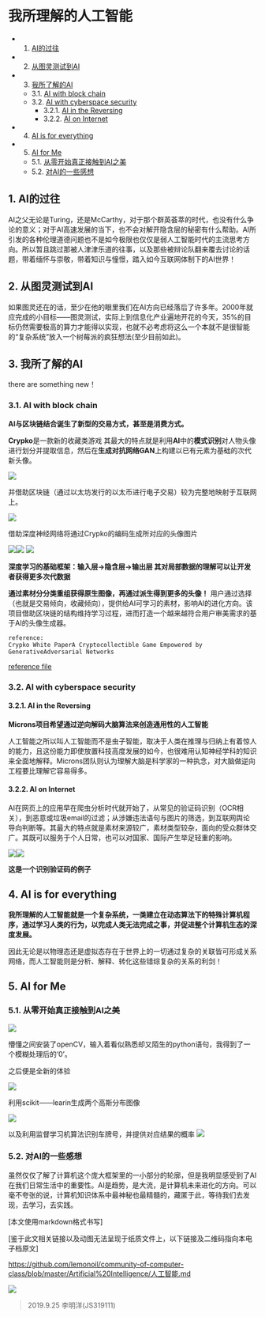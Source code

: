 # 我所理解的人工智能

<!-- vscode-markdown-toc -->
* 1. [AI的过往](#AI)
* 2. [从图灵测试到AI](#AI-1)
* 3. [我所了解的AI](#AI-1)
	* 3.1. [AI with block chain](#AIwithblockchain)
	* 3.2. [AI with cyberspace security](#AIwithcyberspacesecurity)
		* 3.2.1. [AI in the Reversing](#AIintheReversing)
		* 3.2.2. [AI on Internet](#AIonInternet)
* 4. [AI is for everything](#AIisforeverything)
* 5. [AI for Me](#AIforMe)
	* 5.1. [从零开始真正接触到AI之美](#AI-1)
	* 5.2. [对AI的一些感想](#AI-1)

<!-- vscode-markdown-toc-config
	numbering=true
	autoSave=true
	/vscode-markdown-toc-config -->
<!-- /vscode-markdown-toc -->

##  1. <a name='AI'></a>AI的过往

AI之父无论是Turing，还是McCarthy，对于那个群英荟萃的时代，也没有什么争论的意义；对于AI高速发展的当下，也不会对解开隐含层的秘密有什么帮助。AI所引发的各种伦理道德问题也不是如今极限也仅仅是弱人工智能时代的主流思考方向。所以暂且跳过那被人津津乐道的往事，以及那些被辩论队翻来覆去讨论的话题，带着缅怀与崇敬，带着知识与憧憬，踏入如今互联网体制下的AI世界！

##  2. <a name='AI-1'></a>从图灵测试到AI

如果图灵还在的话，至少在他的眼里我们在AI方向已经落后了许多年。2000年就应完成的小目标——图灵测试，实际上到信息化产业遍地开花的今天，35%的目标仍然需要极高的算力才能得以实现，也就不必考虑将这么一个本就不是很智能的“复杂系统”放入一个树莓派的疯狂想法(至少目前如此)。

##  3. <a name='AI-1'></a>我所了解的AI

there are something new！

###  3.1. <a name='AIwithblockchain'></a>AI with block chain
**AI与区块链结合诞生了新型的交易方式，甚至是消费方式。**

**Crypko**是一款新的收藏类游戏
其最大的特点就是利用**AI**中的**模式识别**对人物头像进行划分并提取信息，然后在**生成对抗网络GAN**上构建以已有元素为基础的次代新头像。


![](https://raw.githubusercontent.com/lemonoil/community-of-computer-class/master/Artificial%20Intelligence/source/gif1.gif)


并借助区块链（通过以太坊发行的以太币进行电子交易）较为完整地映射于互联网上。

![](https://raw.githubusercontent.com/lemonoil/community-of-computer-class/master/Artificial%20Intelligence/source/pic3.png)

借助深度神经网络将通过Crypko的编码生成所对应的头像图片

![](https://raw.githubusercontent.com/lemonoil/community-of-computer-class/master/Artificial%20Intelligence/source/pic4.png)![](https://raw.githubusercontent.com/lemonoil/community-of-computer-class/master/Artificial%20Intelligence/source/pic5.jpg)       ![](https://raw.githubusercontent.com/lemonoil/community-of-computer-class/master/Artificial%20Intelligence/source/pic6.png)

**深度学习的基础框架：输入层->隐含层->输出层    其对局部数据的理解可以让开发者获得更多次代数据**


**通过素材分分类重组获得原生图像，再通过派生得到更多的头像！** 用户通过选择（也就是交易倾向，收藏倾向），提供给AI可学习的素材，影响AI的进化方向。该项目借助区块链的结构维持学习过程，进而打造一个越来越符合用户审美需求的基于AI的头像生成器。

```
reference: 
Crypko White PaperA Cryptocollectible Game Empowered by GenerativeAdversarial Networks
```
[reference file](https://crypko.ai/static/files/crypko-whitepaper.pdf)


###  3.2. <a name='AIwithcyberspacesecurity'></a>AI with cyberspace security

####  3.2.1. <a name='AIintheReversing'></a>AI in the Reversing

**Microns项目希望通过逆向解码大脑算法来创造通用性的人工智能**

人工智能之所以叫人工智能而不是虫子智能，取决于人类在推理与归纳上有着惊人的能力，且这份能力即使放置科技高度发展的如今，也很难用认知神经学科的知识来全面地解释。Microns团队则认为理解大脑是科学家的一种执念，对大脑做逆向工程要比理解它容易得多。

####  3.2.2. <a name='AIonInternet'></a>AI on Internet

AI在网页上的应用早在爬虫分析时代就开始了，从常见的验证码识别（OCR相关），到恶意或垃圾email的过滤；从涉嫌违法语句与图片的筛选，到互联网舆论导向判断等。其最大的特点就是素材来源较广，素材类型较杂，面向的受众群体交广。其既可以服务于个人日常，也可以对国家、国际产生举足轻重的影响。

![](https://raw.githubusercontent.com/lemonoil/community-of-computer-class/master/Artificial%20Intelligence/source/x2.png)![](https://raw.githubusercontent.com/lemonoil/community-of-computer-class/master/Artificial%20Intelligence/source/x1.png)


**这是一个识别验证码的例子**


##  4. <a name='AIisforeverything'></a>AI is for everything

**我所理解的人工智能就是一个复杂系统，一类建立在动态算法下的特殊计算机程序，通过学习人类的行为，以完成人类无法完成之事，并促进整个计算机生态的深度发展。**

因此无论是以物理态还是虚拟态存在于世界上的一切通过复杂的关联皆可形成关系网络，而人工智能则是分析、解释、转化这些错综复杂的关系的利剑！

##  5. <a name='AIforMe'></a>AI for Me

###  5.1. <a name='AI-1'></a>从零开始真正接触到AI之美

![](https://raw.githubusercontent.com/lemonoil/community-of-computer-class/master/Artificial%20Intelligence/source/canvas1.png)

懵懂之间安装了openCV，输入着看似熟悉却又陌生的python语句，我得到了一个模糊处理后的‘0’。

之后便是全新的体验

![](https://raw.githubusercontent.com/lemonoil/community-of-computer-class/master/Artificial%20Intelligence/source/pic2.png)

利用scikit——learin生成两个高斯分布图像

![](https://raw.githubusercontent.com/lemonoil/community-of-computer-class/master/Artificial%20Intelligence/source/ph1.png)

以及利用监督学习机算法识别车牌号，并提供对应结果的概率
![](https://raw.githubusercontent.com/lemonoil/community-of-computer-class/master/Artificial%20Intelligence/source/car.jpg)


###  5.2. <a name='AI-1'></a>对AI的一些感想

虽然仅仅了解了计算机这个庞大框架里的一小部分的轮廓，但是我明显感受到了AI在我们日常生活中的重要性。AI是趋势，是大流，是计算机未来进化的方向。可以毫不夸张的说，计算机知识体系中最神秘也最精髓的，藏匿于此，等待我们去发现，去学习，去实践。


[本文使用markdown格式书写]

[鉴于此文相关链接以及动图无法呈现于纸质文件上，以下链接及二维码指向本电子档原文]

https://github.com/lemonoil/community-of-computer-class/blob/master/Artificial%20Intelligence/人工智能.md

![](https://raw.githubusercontent.com/lemonoil/community-of-computer-class/master/Artificial%20Intelligence/source/pointpiv.png)

>2019.9.25 李明洋(JS319111)
